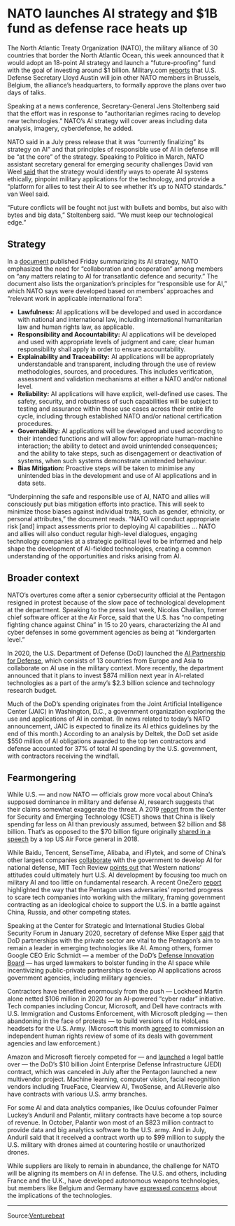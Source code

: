 # NATO launches AI strategy and $1B fund as defense race heats up

The North Atlantic Treaty Organization (NATO), the military alliance of 30 countries that border the North Atlantic Ocean, this week announced that it would adopt an 18-point AI strategy and launch a “future-proofing” fund with the goal of investing around $1 billion. Military.com [reports](https://www.military.com/daily-news/2021/10/21/nato-plans-ai-strategy-1b-investment-fund-it-seeks-stay-ahead-tech-realm.html) that U.S. Defense Secretary Lloyd Austin will join other NATO members in Brussels, Belgium, the alliance’s headquarters, to formally approve the plans over two days of talks.

Speaking at a news conference, Secretary-General Jens Stoltenberg said that the effort was in response to “authoritarian regimes racing to develop new technologies.” NATO’s AI strategy will cover areas including data analysis, imagery, cyberdefense, he added.

NATO said in a July press release that it was “currently finalizing” its strategy on AI” and that principles of responsible use of AI in defense will be “at the core” of the strategy. Speaking to Politico in March, NATO assistant secretary general for emerging security challenges David van Weel [said](https://www.politico.eu/article/nato-ai-artificial-intelligence-standards-priorities/) that the strategy would identify ways to operate AI systems ethically, pinpoint military applications for the technology, and provide a “platform for allies to test their AI to see whether it’s up to NATO standards.” van Weel said.

“Future conflicts will be fought not just with bullets and bombs, but also with bytes and big data,” Stoltenberg said. “We must keep our technological edge.”

## Strategy

In a [document](https://www.nato.int/cps/en/natohq/official_texts_187617.htm) published Friday summarizing its AI strategy, NATO emphasized the need for “collaboration and cooperation” among members on “any matters relating to AI for transatlantic defence and security.” The document also lists the organization’s principles for “responsible use for AI,” which NATO says were developed based on members’ approaches and “relevant work in applicable international fora”:

-   **Lawfulness:** AI applications will be developed and used in accordance with national and international law, including international humanitarian law and human rights law, as applicable.
-   **Responsibility and Accountability:** AI applications will be developed and used with appropriate levels of judgment and care; clear human responsibility shall apply in order to ensure accountability.
-   **Explainability and Traceability:** AI applications will be appropriately understandable and transparent, including through the use of review methodologies, sources, and procedures. This includes verification, assessment and validation mechanisms at either a NATO and/or national level.
-   **Reliability:** AI applications will have explicit, well-defined use cases. The safety, security, and robustness of such capabilities will be subject to testing and assurance within those use cases across their entire life cycle, including through established NATO and/or national certification procedures.
-   **Governability:** AI applications will be developed and used according to their intended functions and will allow for: appropriate human-machine interaction; the ability to detect and avoid unintended consequences; and the ability to take steps, such as disengagement or deactivation of systems, when such systems demonstrate unintended behaviour.
-   **Bias Mitigation:** Proactive steps will be taken to minimise any unintended bias in the development and use of AI applications and in data sets.

“Underpinning the safe and responsible use of AI, NATO and allies will consciously put bias mitigation efforts into practice. This will seek to minimize those biases against individual traits, such as gender, ethnicity, or personal attributes,” the document reads. “NATO will conduct appropriate risk \[and\] impact assessments prior to deploying AI capabilities … NATO and allies will also conduct regular high-level dialogues, engaging technology companies at a strategic political level to be informed and help shape the development of AI-fielded technologies, creating a common understanding of the opportunities and risks arising from AI.

## Broader context

NATO’s overtures come after a senior cybersecurity official at the Pentagon resigned in protest because of the slow pace of technological development at the department. Speaking to the press last week, Nicolas Chaillan, former chief software officer at the Air Force, said that the U.S. has “no competing fighting chance against China” in 15 to 20 years, characterizing the AI and cyber defenses in some government agencies as being at “kindergarten level.”

In 2020, the U.S. Department of Defense (DoD) launched the [AI Partnership for Defense](https://www.defenseone.com/technology/2020/09/france-israel-s-korea-japan-others-join-pentagons-ai-partnership/168533/), which consists of 13 countries from Europe and Asia to collaborate on AI use in the military context. More recently, the department announced that it plans to invest $874 million next year in AI-related technologies as a part of the army’s $2.3 billion science and technology research budget.

Much of the DoD’s spending originates from the Joint Artificial Intelligence Center (JAIC) in Washington, D.C., a government organization exploring the use and applications of AI in combat. (In news related to today’s NATO announcement, JAIC is expected to finalize its AI ethics guidelines by the end of this month.) According to an analysis by Deltek, the DoD set aside $550 million of AI obligations awarded to the top ten contractors and defense accounted for 37% of total AI spending by the U.S. government, with contractors receiving the windfall.

## Fearmongering

While U.S. — and now NATO — officials grow more vocal about China’s supposed dominance in military and defense AI, research suggests that their claims somewhat exaggerate the threat. A 2019 [report](https://www.technologyreview.com/2019/12/05/65019/china-us-ai-military-spending/) from the Center for Security and Emerging Technology (CSET) shows that China is likely spending far less on AI than previously assumed, between $2 billion and $8 billion. That’s as opposed to the $70 billion figure originally [shared in a speech](https://www.military.com/defensetech/2018/07/30/china-leaving-us-behind-artificial-intelligence-air-force-general.html) by a top US Air Force general in 2018.

While Baidu, Tencent, SenseTime, Alibaba, and iFlytek, and some of China’s other largest companies [collaborate](https://www.cnas.org/publications/reports/understanding-chinas-ai-strategy) with the government to develop AI for national defense, MIT Tech Review [points out](https://www.technologyreview.com/2019/12/05/65019/china-us-ai-military-spending/) that Western nations’ attitudes could ultimately hurt U.S. AI development by focusing too much on military AI and too little on fundamental research. A recent OneZero [report](https://onezero.medium.com/the-pentagon-is-using-china-to-scare-tech-companies-into-working-with-the-military-d788f58ff4a6) highlighted the way that the Pentagon uses adversaries’ reported progress to scare tech companies into working with the military, framing government contracting as an ideological choice to support the U.S. in a battle against China, Russia, and other competing states.

Speaking at the Center for Strategic and International Studies Global Security Forum in January 2020, secretary of defense Mike Esper [said](https://www.meritalk.com/articles/esper-private-sector-partners-vital-to-dod-global-tech-dominance/) that DoD partnerships with the private sector are vital to the Pentagon’s aim to remain a leader in emerging technologies like AI. Among others, former Google CEO Eric Schmidt — a member of the DoD’s [Defense Innovation Board](https://innovation.defense.gov/Members/) — has urged lawmakers to bolster funding in the AI space while incentivizing public-private partnerships to develop AI applications across government agencies, including military agencies.

Contractors have benefited enormously from the push — Lockheed Martin alone netted $106 million in 2020 for an AI-powered “cyber radar” initiative. Tech companies including Concur, Microsoft, and Dell have contracts with U.S. Immigration and Customs Enforcement, with Microsoft pledging — then abandoning in the face of protests — to build versions of its HoloLens headsets for the U.S. Army. (Microsoft this month [agreed](https://www.bloomberg.com/news/articles/2020-11-17/ice-seeks-large-new-cloud-contract-involving-microsoft-amazon) to commission an independent human rights review of some of its deals with government agencies and law enforcement.)

Amazon and Microsoft fiercely competed for — and [launched](https://www.cnbc.com/2021/07/06/pentagon-cancels-10-billion-jedi-cloud-contract.html) a legal battle over — the DoD’s $10 billion Joint Enterprise Defense Infrastructure (JEDI) contract, which was canceled in July after the Pentagon launched a new multivendor project. Machine learning, computer vision, facial recognition vendors including TrueFace, Clearview AI, TwoSense, and AI.Reverie also have contracts with various U.S. army branches.

For some AI and data analytics companies, like Oculus cofounder Palmer Luckey’s Anduril and Palantir, military contracts have become a top source of revenue. In October, Palantir won most of an $823 million contract to provide data and big analytics software to the U.S. army. And in July, Anduril said that it received a contract worth up to $99 million to supply the U.S. military with drones aimed at countering hostile or unauthorized drones.

While suppliers are likely to remain in abundance, the challenge for NATO will be aligning its members on AI in defense. The U.S. and others, including France and the U.K., have developed autonomous weapons technologies, but members like Belgium and Germany have [expressed concerns](https://www.stopkillerrobots.org/action-and-achievements/) about the implications of the technologies.

---

Source:[Venturebeat](https://venturebeat.com/2021/10/21/nato-launches-ai-strategy-and-1b-fund-as-defense-race-heats-up/)
